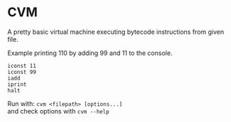 # CVM
A pretty basic virtual machine executing bytecode instructions from given file.

Example printing 110 by adding 99 and 11 to the console.
```
iconst 11
iconst 99
iadd
iprint
halt
```

Run with: `cvm <filepath> [options...]`  
and check options with `cvm --help`